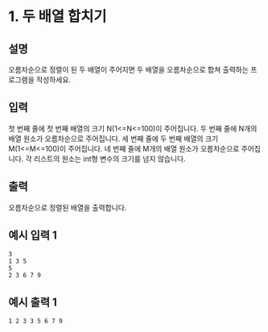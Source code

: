 # 1. 두 배열 합치기

## 설명
오름차순으로 정렬이 된 두 배열이 주어지면 두 배열을 오름차순으로 합쳐 출력하는 프로그램을 작성하세요.

## 입력
첫 번째 줄에 첫 번째 배열의 크기 N(1<=N<=100)이 주어집니다.
두 번째 줄에 N개의 배열 원소가 오름차순으로 주어집니다.
세 번째 줄에 두 번째 배열의 크기 M(1<=M<=100)이 주어집니다.
네 번째 줄에 M개의 배열 원소가 오름차순으로 주어집니다.
각 리스트의 원소는 int형 변수의 크기를 넘지 않습니다.

## 출력
오름차순으로 정렬된 배열을 출력합니다.

## 예시 입력 1
```
3
1 3 5
5
2 3 6 7 9
```

## 예시 출력 1
```
1 2 3 3 5 6 7 9
```